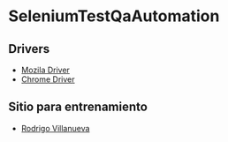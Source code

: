 # SeleniumTestQaAutomation

## Drivers
 * [Mozila Driver](https://github.com/mozilla/geckodriver/releases)
 * [Chrome Driver](https://chromedriver.chromium.org/downloads/version-selection)

## Sitio para entrenamiento
 * [Rodrigo Villanueva](https://rodrigovillanueva.com.mx/)